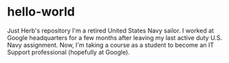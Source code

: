 # hello-world
Just Herb's repository
I'm a retired United States Navy sailor.  I worked at Google headquarters for a few months after leaving my last active duty U.S. Navy assignment.  Now, I'm taking a course as a student to become an IT Support professional (hopefully at Google).
